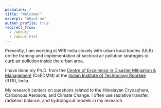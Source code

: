 ```yaml
---
permalink: /
title: "Welcome!"
excerpt: "About me"
author_profile: true
redirect_from: 
  - /about/
  - /about.html
---
```


Presently, I am working at <a herf="https://wri-india.org/" target="_blank">WRI India</a> closely with urban local bodies (ULB) on the framing and implementation of sectoral air pollution strategies to curb air pollution inside the urban area.

I have done my Ph.D. from the <a href="https://iitr.ac.in/Centres/Centre%20of%20Excellence%20in%20Disaster%20Mitigation%20and%20Management/Home.html" target="_blank">Centre of Excellence in Disaster Mitigation & Management</a> (CoEDMM) at the <a href="https://iitr.ac.in/" target="_blank">Indian Institute of Technology Roorkee</a> (IITR), India. 

My research centers on questions related to the Himalayan Cryosphere, Carbonous Aerosols, and Climate Change. I often use radiative transfer, radiation balance, and hydrological models in my research.
